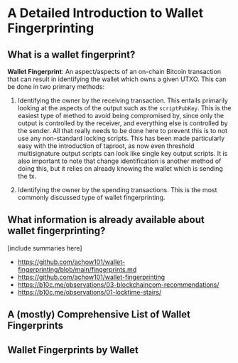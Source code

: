 # A Detailed Introduction to Wallet Fingerprinting

## What is a wallet fingerprint?

__Wallet Fingerprint__: An aspect/aspects of an on-chain Bitcoin transaction that can result in identifying the wallet which owns a given UTXO.
This can be done in two primary methods:

1. Identifying the owner by the receiving transaction. This entails primarily looking at the aspects of the output such as the `scriptPubKey`.
This is the easiest type of method to avoid being compromised by, since only the output is controlled by the receiver, and everything else
is controlled by the sender. All that really needs to be done here to prevent this is to not use any non-standard locking scripts. This has been
made particularly easy with the introduction of taproot, as now even threshold multisignature output scripts can look like single key output scripts.
It is also important to note that change identification is another method of doing this, but it relies on already knowing the wallet which is sending
the tx.

2. Identifying the owner by the spending transactions. This is the most commonly discussed type of wallet fingerprinting.

## What information is already available about wallet fingerprinting?

[include summaries here]
- https://github.com/achow101/wallet-fingerprinting/blob/main/fingerprints.md 
- https://github.com/achow101/wallet-fingerprinting
- https://b10c.me/observations/03-blockchaincom-recommendations/
- https://b10c.me/observations/01-locktime-stairs/

## A (mostly) Comprehensive List of Wallet Fingerprints

## Wallet Fingerprints by Wallet
